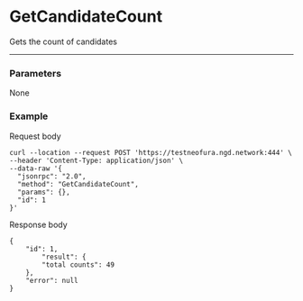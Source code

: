 # GetCandidateCount

Gets the count of candidates

<hr>

### Parameters
None


### Example

Request body

```
curl --location --request POST 'https://testneofura.ngd.network:444' \
--header 'Content-Type: application/json' \
--data-raw '{
  "jsonrpc": "2.0",
  "method": "GetCandidateCount",
  "params": {},
  "id": 1
}'
```
Response body

```json5
{
    "id": 1,
        "result": {
        "total counts": 49
    },
    "error": null
}
```
